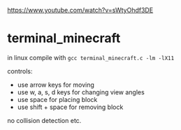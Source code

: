 https://www.youtube.com/watch?v=sWtyOhdf3DE

# terminal_minecraft

in linux compile with
`gcc terminal_minecraft.c -lm -lX11`

controls:
- use arrow keys for moving
- use w, a, s, d keys for changing view angles
- use space for placing block
- use shift + space for removing block

no collision detection etc.
